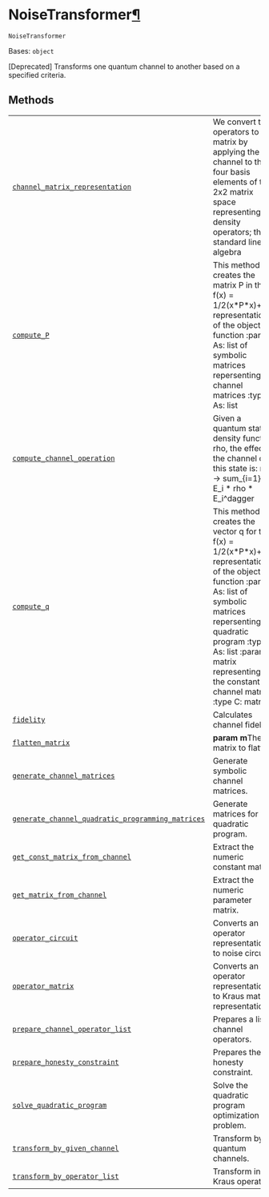 # NoiseTransformer[¶](#noisetransformer "Permalink to this headline")

<span id="undefined" />

`NoiseTransformer`

Bases: `object`

\[Deprecated] Transforms one quantum channel to another based on a specified criteria.

## Methods

|                                                                                                                                                                                                                                                                                                                                            |                                                                                                                                                                                                                                                                                 |
| ------------------------------------------------------------------------------------------------------------------------------------------------------------------------------------------------------------------------------------------------------------------------------------------------------------------------------------------ | ------------------------------------------------------------------------------------------------------------------------------------------------------------------------------------------------------------------------------------------------------------------------------- |
| [`channel_matrix_representation`](qiskit.providers.aer.utils.NoiseTransformer.channel_matrix_representation#qiskit.providers.aer.utils.NoiseTransformer.channel_matrix_representation "qiskit.providers.aer.utils.NoiseTransformer.channel_matrix_representation")                                                                         | We convert the operators to a matrix by applying the channel to the four basis elements of the 2x2 matrix space representing density operators; this is standard linear algebra                                                                                                 |
| [`compute_P`](qiskit.providers.aer.utils.NoiseTransformer.compute_P#qiskit.providers.aer.utils.NoiseTransformer.compute_P "qiskit.providers.aer.utils.NoiseTransformer.compute_P")                                                                                                                                                         | This method creates the matrix P in the f(x) = 1/2(x\*P\*x)+q\*x representation of the objective function :param As: list of symbolic matrices repersenting the channel matrices :type As: list                                                                                 |
| [`compute_channel_operation`](qiskit.providers.aer.utils.NoiseTransformer.compute_channel_operation#qiskit.providers.aer.utils.NoiseTransformer.compute_channel_operation "qiskit.providers.aer.utils.NoiseTransformer.compute_channel_operation")                                                                                         | Given a quantum state’s density function rho, the effect of the channel on this state is: rho -> sum\_\{i=1}^n E\_i \* rho \* E\_i^dagger                                                                                                                                       |
| [`compute_q`](qiskit.providers.aer.utils.NoiseTransformer.compute_q#qiskit.providers.aer.utils.NoiseTransformer.compute_q "qiskit.providers.aer.utils.NoiseTransformer.compute_q")                                                                                                                                                         | This method creates the vector q for the f(x) = 1/2(x\*P\*x)+q\*x representation of the objective function :param As: list of symbolic matrices repersenting the quadratic program :type As: list :param C: matrix representing the the constant channel matrix :type C: matrix |
| [`fidelity`](qiskit.providers.aer.utils.NoiseTransformer.fidelity#qiskit.providers.aer.utils.NoiseTransformer.fidelity "qiskit.providers.aer.utils.NoiseTransformer.fidelity")                                                                                                                                                             | Calculates channel fidelity                                                                                                                                                                                                                                                     |
| [`flatten_matrix`](qiskit.providers.aer.utils.NoiseTransformer.flatten_matrix#qiskit.providers.aer.utils.NoiseTransformer.flatten_matrix "qiskit.providers.aer.utils.NoiseTransformer.flatten_matrix")                                                                                                                                     | **param m**The matrix to flatten                                                                                                                                                                                                                                                |
| [`generate_channel_matrices`](qiskit.providers.aer.utils.NoiseTransformer.generate_channel_matrices#qiskit.providers.aer.utils.NoiseTransformer.generate_channel_matrices "qiskit.providers.aer.utils.NoiseTransformer.generate_channel_matrices")                                                                                         | Generate symbolic channel matrices.                                                                                                                                                                                                                                             |
| [`generate_channel_quadratic_programming_matrices`](qiskit.providers.aer.utils.NoiseTransformer.generate_channel_quadratic_programming_matrices#qiskit.providers.aer.utils.NoiseTransformer.generate_channel_quadratic_programming_matrices "qiskit.providers.aer.utils.NoiseTransformer.generate_channel_quadratic_programming_matrices") | Generate matrices for quadratic program.                                                                                                                                                                                                                                        |
| [`get_const_matrix_from_channel`](qiskit.providers.aer.utils.NoiseTransformer.get_const_matrix_from_channel#qiskit.providers.aer.utils.NoiseTransformer.get_const_matrix_from_channel "qiskit.providers.aer.utils.NoiseTransformer.get_const_matrix_from_channel")                                                                         | Extract the numeric constant matrix.                                                                                                                                                                                                                                            |
| [`get_matrix_from_channel`](qiskit.providers.aer.utils.NoiseTransformer.get_matrix_from_channel#qiskit.providers.aer.utils.NoiseTransformer.get_matrix_from_channel "qiskit.providers.aer.utils.NoiseTransformer.get_matrix_from_channel")                                                                                                 | Extract the numeric parameter matrix.                                                                                                                                                                                                                                           |
| [`operator_circuit`](qiskit.providers.aer.utils.NoiseTransformer.operator_circuit#qiskit.providers.aer.utils.NoiseTransformer.operator_circuit "qiskit.providers.aer.utils.NoiseTransformer.operator_circuit")                                                                                                                             | Converts an operator representation to noise circuit.                                                                                                                                                                                                                           |
| [`operator_matrix`](qiskit.providers.aer.utils.NoiseTransformer.operator_matrix#qiskit.providers.aer.utils.NoiseTransformer.operator_matrix "qiskit.providers.aer.utils.NoiseTransformer.operator_matrix")                                                                                                                                 | Converts an operator representation to Kraus matrix representation                                                                                                                                                                                                              |
| [`prepare_channel_operator_list`](qiskit.providers.aer.utils.NoiseTransformer.prepare_channel_operator_list#qiskit.providers.aer.utils.NoiseTransformer.prepare_channel_operator_list "qiskit.providers.aer.utils.NoiseTransformer.prepare_channel_operator_list")                                                                         | Prepares a list of channel operators.                                                                                                                                                                                                                                           |
| [`prepare_honesty_constraint`](qiskit.providers.aer.utils.NoiseTransformer.prepare_honesty_constraint#qiskit.providers.aer.utils.NoiseTransformer.prepare_honesty_constraint "qiskit.providers.aer.utils.NoiseTransformer.prepare_honesty_constraint")                                                                                     | Prepares the honesty constraint.                                                                                                                                                                                                                                                |
| [`solve_quadratic_program`](qiskit.providers.aer.utils.NoiseTransformer.solve_quadratic_program#qiskit.providers.aer.utils.NoiseTransformer.solve_quadratic_program "qiskit.providers.aer.utils.NoiseTransformer.solve_quadratic_program")                                                                                                 | Solve the quadratic program optimization problem.                                                                                                                                                                                                                               |
| [`transform_by_given_channel`](qiskit.providers.aer.utils.NoiseTransformer.transform_by_given_channel#qiskit.providers.aer.utils.NoiseTransformer.transform_by_given_channel "qiskit.providers.aer.utils.NoiseTransformer.transform_by_given_channel")                                                                                     | Transform by by quantum channels.                                                                                                                                                                                                                                               |
| [`transform_by_operator_list`](qiskit.providers.aer.utils.NoiseTransformer.transform_by_operator_list#qiskit.providers.aer.utils.NoiseTransformer.transform_by_operator_list "qiskit.providers.aer.utils.NoiseTransformer.transform_by_operator_list")                                                                                     | Transform input Kraus operators.                                                                                                                                                                                                                                                |
